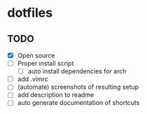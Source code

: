 # dotfiles

## TODO

- [x] Open source
- [ ] Proper install script
    - [ ] auto install dependencies for arch
- [ ] add .vimrc
- [ ] (automate) screenshots of resulting setup
- [ ] add description to readme
- [ ] auto generate documentation of shortcuts

